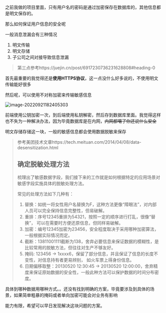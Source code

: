 之前我做的项目里面，只有用户名的密码是通过加密保存在数据库的，其他信息都是明文保存的。

那么如何保证用户信息的安全呢

一般消息泄漏会有三种情况

1. 明文传输
2. 明文存储
3. 子公司之间对接导致信息泄漏

> 第三点参考https://juejin.cn/post/6917230736231628808#heading-0

首先最重要的我觉得还是**使用HTTPS协议**，这一点没什么好多说的，不使用明文传输能好很多

然后呢，可以使用不对称加密来传输敏感信息

![image-20220921182405303](https://cdn.mazhiyong.icu/image-20220921182405303.png)

前端使用公钥加密一次，到后端使用私钥解密，然后存到数据库里面。我觉得这样也不失为一种解决办法，因为毕竟数据库是在内网，~~内网都噶了你还说什么安全~~

明文存储存储这一块，一般的敏感信息都会使用数据脱敏来保存

> 参考美团技术文章https://tech.meituan.com/2014/04/08/data-desensitization.html
>
> ## 确定脱敏处理方法
>
> 梳理出了敏感数据字段，我们接下来的工作就是如何根据特定的应用场景对敏感字段实施具体的脱敏处理方法。
>
> 常见的处理方法如下几种有：
>
> 1. 替换：如统一将女性用户名替换为F，这种方法更像“障眼法”，对内部人员可以完全保持信息完整性，但易破解。
> 2. 重排：序号12345重排为54321，按照一定的顺序进行打乱，很像“替换”， 可以在需要时方便还原信息，但同样易破解。
> 3. 加密：编号12345加密为23456，安全程度取决于采用哪种加密算法，一般根据实际情况而定。
> 4. 截断：13811001111截断为138，舍弃必要信息来保证数据的模糊性，是比较常用的脱敏方法，但往往对生产不够友好。
> 5. 掩码: 123456 -> 1xxxx6，保留了部分信息，并且保证了信息的长度不变性，对信息持有者更易辨别， 如火车票上得身份信息。
> 6. 日期偏移取整：20130520 12:30:45 -> 20130520 12:00:00，舍弃精度来保证原始数据的安全性，一般此种方法可以保护数据的时间分布密度。

具体到哪种数据用哪种方式。。还没有找到明确的方案，毕竟要涉及到具体的场景，如果简单粗暴的掩码或者单向加密可能会对业务有影响

能力有限，希望可以早日发现解决这块问题的方案。